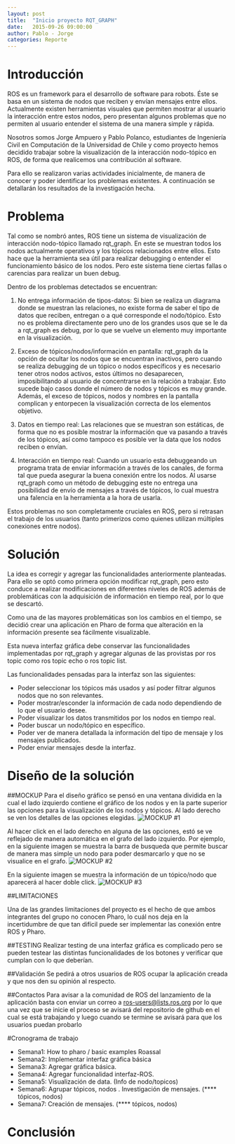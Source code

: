 ```yaml
---
layout: post
title:  "Inicio proyecto RQT_GRAPH"
date:   2015-09-26 09:00:00
author: Pablo - Jorge
categories: Reporte
---
```


# Introducción

ROS es un framework para el desarrollo de software para robots. Éste se basa en un sistema de nodos que reciben y envían mensajes entre ellos. Actualmente existen herramientas visuales que permiten mostrar al usuario la interacción entre estos nodos, pero presentan algunos problemas que no permiten al usuario entender el sistema de una manera simple y rápida.

Nosotros somos Jorge Ampuero y Pablo Polanco, estudiantes de Ingeniería Civil en Computación de la Universidad de Chile y como proyecto hemos decidido trabajar sobre la visualización de la interacción nodo-tópico en ROS, de forma que realicemos una contribución al software.

Para ello se realizaron varias actividades inicialmente, de manera de conocer y poder identificar los problemas existentes. A continuación se detallarán los resultados de la investigación hecha.


# Problema

Tal como se nombró antes, ROS tiene un sistema de visualización de interacción nodo-tópico llamado rqt_graph. En este se muestran todos los nodos actualmente operativos y los tópicos relacionados entre ellos. Esto hace que la herramienta sea útil para realizar debugging o entender el funcionamiento básico de los nodos. Pero este sistema tiene ciertas fallas o carencias para realizar un buen debug.

Dentro de los problemas detectados se encuentran:

1. No entrega información de tipos-datos: Si bien se realiza un diagrama donde se muestran las relaciones, no existe forma de saber el tipo de datos que reciben, entregan o a qué corresponde el nodo/tópico. Esto no es problema directamente pero uno de los grandes usos que se le da a rqt_graph es debug, por lo que se vuelve un elemento muy importante en la visualización.

2. Exceso de tópicos/nodos/información en pantalla: rqt_graph da la opción de ocultar los nodos que se encuentran inactivos, pero cuando se realiza debugging de un tópico o nodos específicos y es necesario tener otros nodos activos, estos últimos no desaparecen, imposibilitando al usuario de concentrarse en la relación a trabajar. Esto sucede bajo casos donde el número de nodos y tópicos es muy grande. Además, el exceso de tópicos, nodos y nombres en la pantalla complican y entorpecen la visualización correcta de los elementos objetivo.

3. Datos en tiempo real: Las relaciones que se muestran son estáticas, de forma que no es posible mostrar la información que va pasando a través de los tópicos, así como tampoco es posible ver la data que los nodos reciben o envían.

4. Interacción en tiempo real: Cuando un usuario esta debuggeando un programa trata de enviar información a través de los canales, de forma tal que pueda asegurar la buena conexión entre los nodos. Al usarse rqt_graph como un método de debugging este no entrega una posibilidad de envío de mensajes a través de tópicos, lo cual muestra una falencia en la herramienta a la hora de usarla.

Estos problemas no son completamente cruciales en ROS, pero si retrasan el trabajo de los usuarios (tanto primerizos como quienes utilizan múltiples conexiones entre nodos).

# Solución

 La idea es corregir y agregar las funcionalidades anteriormente planteadas. Para ello se optó como primera opción modificar rqt_graph, pero esto conduce a realizar modificaciones en diferentes niveles de ROS además de problemáticas con la adquisición de información en tiempo real, por lo que se descartó.
 
 Como una de las mayores problemáticas son los cambios en el tiempo, se decidió crear una aplicación en Pharo de forma que alteración en la información presente sea fácilmente visualizable.
 
 Esta nueva interfaz gráfica debe conservar las funcionalidades implementadas por rqt_graph y agregar algunas de las provistas por ros topic como ros topic echo o ros topic list.

Las funcionalidades pensadas para la interfaz son las siguientes:
* Poder seleccionar los tópicos más usados y así poder filtrar algunos nodos que no son relevantes.
* Poder mostrar/esconder la información de cada nodo dependiendo de lo que el usuario desee.
* Poder visualizar los datos transmitidos por los nodos en tiempo real.
* Poder buscar un nodo/tópico en específico.
* Poder ver de manera detallada la información del tipo de mensaje y los mensajes publicados.
* Poder enviar mensajes desde la interfaz.

 # Diseño de la solución

##MOCKUP
Para el diseño gráfico se pensó en una ventana dividida en la cual el lado  izquierdo contiene el gráfico de los nodos y en la parte superior las opciones para la visualización de los nodos y tópicos. Al lado derecho se ven los detalles de las opciones elegidas.
![MOCKUP #1]({{site.baseurl}}/assets/reports/001.PNG )

Al hacer click en el lado derecho en alguna de las opciones, estó se ve reflejado de manera automática en el grafo del lado izquierdo. Por ejemplo, en la siguiente imagen se muestra la barra de busqueda que permite buscar de manera mas simple un nodo para poder desmarcarlo y que no se visualice en el grafo.
![MOCKUP #2]({{site.baseurl}}/assets/reports/002.PNG )

En la siguiente imagen se muestra la información de un tópico/nodo que aparecerá al hacer doble click.
![MOCKUP #3]({{site.baseurl}}/assets/reports/003.PNG )


##LIMITACIONES

Una de las grandes limitaciones del proyecto es el hecho de que ambos integrantes del grupo no conocen Pharo, lo cuál nos deja en la incertidumbre de que tan difícil puede ser implementar las conexión entre ROS y Pharo. 

##TESTING
Realizar testing de una interfaz gráfica es complicado pero se pueden testear las distintas funcionalidades de los botones y verificar que cumplan con lo que deberían.

##Validación
Se pedirá a otros usuarios de ROS ocupar la aplicación creada y que nos den su opinión al respecto.

##Contactos
Para avisar a la comunidad de ROS del lanzamiento de la aplicación basta con enviar un correo a ros-users@lists.ros.org por lo que una vez que se inicie el proceso se avisará del repositorio de github en el cual se está trabajando y luego cuando se termine se avisará para que los usuarios puedan probarlo


#Cronograma de trabajo
* Semana1: How to pharo / basic examples Roassal
* Semana2: Implementar interfaz gráfica básica
* Semana3: Agregar gráfica básica.
* Semana4: Agregar funcionalidad interfaz-ROS.
* Semana5: Visualización de data. (Info de nodo/topicos)
* Semana6: Agrupar tópicos, nodos .  Investigación de mensajes. (**** tópicos, nodos)
* Semana7: Creación de mensajes. (**** tópicos, nodos)
 

# Conclusión

